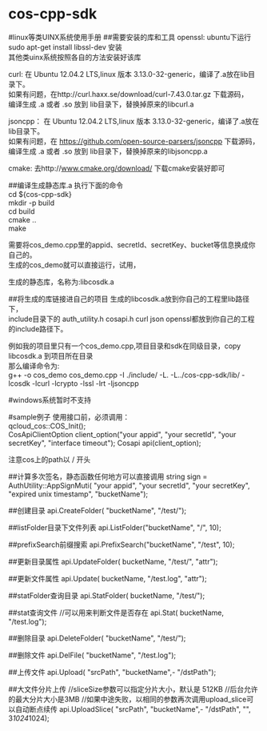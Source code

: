 # cos-cpp-sdk

#linux等类UINX系统使用手册
##需要安装的库和工具
openssl: ubuntu下运行 sudo apt-get install libssl-dev 安装  
其他类uinx系统按照各自的方法安装好该库  


curl: 在 Ubuntu 12.04.2 LTS,linux 版本 3.13.0-32-generic，编译了.a放在lib目录下。  
      如果有问题，在http://curl.haxx.se/download/curl-7.43.0.tar.gz 下载源码，  
      编译生成 .a 或者 .so 放到 lib目录下，替换掉原来的libcurl.a  

jsoncpp： 在 Ubuntu 12.04.2 LTS,linux 版本 3.13.0-32-generic，编译了.a放在lib目录下。  
      如果有问题，在 https://github.com/open-source-parsers/jsoncpp 下载源码，  
      编译生成 .a 或者 .so 放到 lib目录下，替换掉原来的libjsoncpp.a  

cmake: 去http://www.cmake.org/download/ 下载cmake安装好即可  

##编译生成静态库.a
执行下面的命令  
cd ${cos-cpp-sdk}  
mkdir -p build  
cd build  
cmake ..  
make  

需要将cos_demo.cpp里的appid、secretId、secretKey、bucket等信息换成你自己的。  
生成的cos_demo就可以直接运行，试用，  

生成的静态库，名称为:libcosdk.a  

##将生成的库链接进自己的项目
生成的libcosdk.a放到你自己的工程里lib路径下，  
include目录下的 auth_utility.h  cosapi.h curl  json  openssl都放到你自己的工程的include路径下。  

例如我的项目里只有一个cos_demo.cpp,项目目录和sdk在同级目录，copy libcosdk.a 到项目所在目录  
那么编译命令为:  
g++ -o cos_demo cos_demo.cpp -I ./include/ -L. -L../cos-cpp-sdk/lib/ -lcosdk -lcurl -lcrypto -lssl -lrt -ljsoncpp

#windows系统暂时不支持

#sample例子
使用接口前，必须调用：  
    qcloud_cos::COS_Init();  
	CosApiClientOption client_option("your appid", "your secretId", "your secretKey", "interface timeout");
    Cosapi api(client_option);

注意cos上的path以 / 开头

##计算多次签名，静态函数任何地方可以直接调用
    string sign = AuthUtility::AppSignMuti(
                        "your appid", "your secretId",
                        "your secretKey",
                        "expired unix timestamp", 
                        "bucketName");

##创建目录
    api.CreateFolder(
                "bucketName", "/test/");

##listFolder目录下文件列表
    api.ListFolder("bucketName", "/", 10);

##prefixSearch前缀搜索
    api.PrefixSearch("bucketName", "/test", 10);

##更新目录属性
    api.UpdateFolder(
            bucketName, "/test/", "attr");

##更新文件属性
    api.Update(
            bucketName, "/test.log", "attr");

##statFolder查询目录
    api.StatFolder(
            bucketName, "/test/");

##stat查询文件
    //可以用来判断文件是否存在
    api.Stat(
            bucketName, "/test.log");

##删除目录
    api.DeleteFolder(
            "bucketName", "/test/");

##删除文件
    api.DelFile(
            "bucketName", "/test.log");

##上传文件
    api.Upload(
            "srcPath", "bucketName",-
            "/dstPath");

##大文件分片上传
    //sliceSize参数可以指定分片大小，默认是 512KB
    //后台允许的最大分片大小是3MB
    //如果中途失败，以相同的参数再次调用upload_slice可以自动断点续传
    api.UploadSlice(
            "srcPath", "bucketName",-
            "/dstPath", "", 3*1024*1024);

